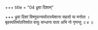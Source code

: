 +++
title = "04 ध्रुवा दिशाम्"

+++
ध्रुवा दिशां विष्णुपत्न्यघोरास्येशाना सहसो या मनोता ।  
बृहस्पतिर्मातरिश्वोत वायुः सन्धाना वाता अभि नो गृणन्तु ॥ ४ ॥